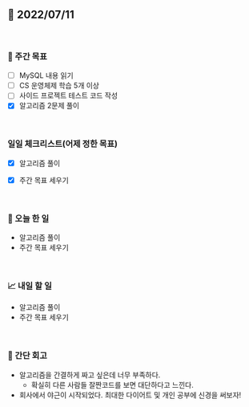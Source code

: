 ## 📅 2022/07/11

<br/>

### 🏹 주간 목표

- [ ] MySQL 내용 읽기
- [ ] CS 운영체제 학습 5개 이상
- [ ] 사이드 프로젝트 테스트 코드 작성
- [x] 알고리즘 2문제 풀이

<br/>

### 일일 체크리스트(어제 정한 목표)

- [x] 알고리즘 풀이
- [x] 주간 목표 세우기


<br/>

### 💯 오늘 한 일

- 알고리즘 풀이
- 주간 목표 세우기

<br/>

### 📈 내일 할 일

- 알고리즘 풀이
- 주간 목표 세우기

<br/>

### 🧐 간단 회고

- 알고리즘을 간결하게 짜고 싶은데 너무 부족하다. 
  - 확실히 다른 사람들 잘짠코드를 보면 대단하다고 느낀다.
- 회사에서 야근이 시작되었다. 최대한 다이어트 및 개인 공부에 신경을 써보자!